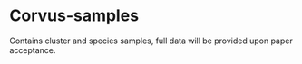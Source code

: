 # Corvus-samples
Contains cluster and species samples, full data will be provided upon paper acceptance.

